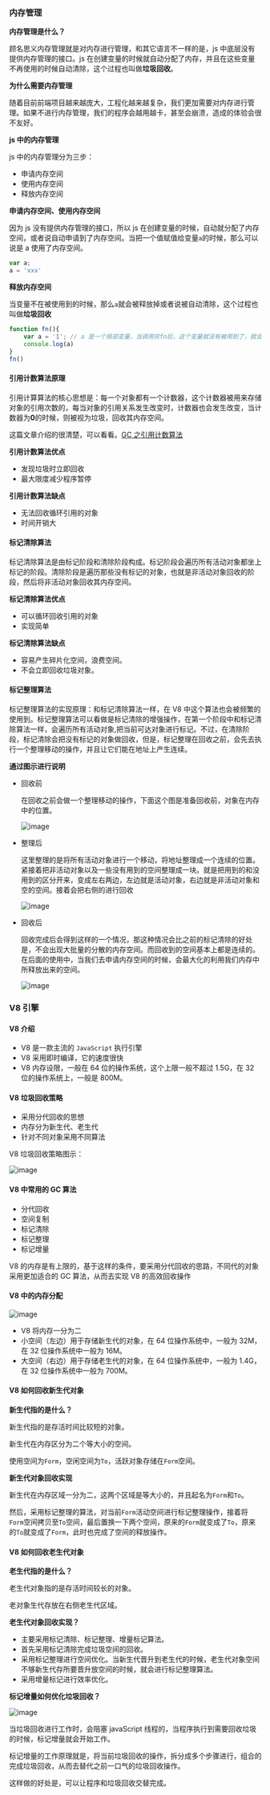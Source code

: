 ### 内存管理

**内存管理是什么？**

顾名思义内存管理就是对内存进行管理，和其它语言不一样的是，js 中底层没有提供内存管理的接口。js 在创建变量的时候就自动分配了内存，并且在这些变量不再使用的时候自动清除，这个过程也叫做**垃圾回收**。

**为什么需要内存管理**

随着目前前端项目越来越庞大，工程化越来越复杂，我们更加需要对内存进行管理。如果不进行内存管理，我们的程序会越用越卡，甚至会崩溃，造成的体验会很不友好。

**js 中的内存管理**

js 中的内存管理分为三步：

- 申请内存空间
- 使用内存空间
- 释放内存空间

**申请内存空间、使用内存空间**

因为 js 没有提供内存管理的接口，所以 js 在创建变量的时候，自动就分配了内存空间，或者说自动申请到了内存空间。当把一个值赋值给变量`a`的时候，那么可以说是 a 使用了内存空间。

```javaScript
var a;
a = 'xxx'
```

**释放内存空间**

当变量不在被使用到的时候，那么`a`就会被释放掉或者说被自动清除，这个过程也叫做**垃圾回收**

```javaScript
function fn(){
    var a = '1'; // a 是一个局部变量，当调用完fn后，这个变量就没有被用到了，就会被清除掉，或者说这个内存被释放了
    console.log(a)
}
fn()
```

#### 引用计数算法原理

引用计算算法的核心思想是：每一个对象都有一个计数器，这个计数器被用来存储对象的引用次数的，每当对象的引用关系发生改变时，计数器也会发生改变，当计数器为**0**的时候，则被视为垃圾，回收其内存空间。

这篇文章介绍的很清楚，可以看看。[GC 之引用计数算法](https://blog.csdn.net/weixin_43738058/article/details/101379748)

**引用计数算法优点**

- 发现垃圾时立即回收
- 最大限度减少程序暂停

**引用计数算法缺点**

- 无法回收循环引用的对象
- 时间开销大

#### 标记清除算法

标记清除算法是由标记阶段和清除阶段构成。标记阶段会遍历所有活动对象都坐上标记的阶段。清除阶段是遍历那些没有标记的对象，也就是非活动对象回收的阶段，然后将非活动对象回收其内存空间。

**标记清除算法优点**

- 可以循环回收引用的对象
- 实现简单

**标记清除算法缺点**

- 容易产生碎片化空间，浪费空间。
- 不会立即回收垃圾对象。

#### 标记整理算法

标记整理算法的实现原理：和标记清除算法一样，在 V8 中这个算法也会被频繁的使用到。标记整理算法可以看做是标记清除的增强操作，在第一个阶段中和标记清除算法一样，会遍历所有活动对象,把当前可达对象进行标记。不过，在清除阶段，标记清除会把没有标记的对象做回收，但是，标记整理在回收之前，会先去执行一个整理移动的操作，并且让它们能在地址上产生连续。

**通过图示进行说明**

- 回收前

  在回收之前会做一个整理移动的操作，下面这个图是准备回收前，对象在内存中的位置。

  ![image](https://user-images.githubusercontent.com/19791710/83937069-1b4f4b00-a7fc-11ea-9df8-fead5e157c2c.png)

- 整理后

  这里整理的是将所有活动对象进行一个移动，将地址整理成一个连续的位置。紧接着把非活动对象以及一些没有用到的空间整理成一块。就是把用到的和没用到的区分开来，变成左右两边，左边就是活动对象，右边就是非活动对象和空的空间。接着会把右侧的进行回收

  ![image](https://user-images.githubusercontent.com/19791710/83937219-86e5e800-a7fd-11ea-9e2e-c96fba467d8d.png)

- 回收后

  回收完成后会得到这样的一个情况，那这种情况会比之前的标记清除的好处是，不会出现大批量的分散的内存空间。而回收到的空间基本上都是连续的。在后面的使用中，当我们去申请内存空间的时候，会最大化的利用我们内存中所释放出来的空间。

  ![image](https://user-images.githubusercontent.com/19791710/83937293-f22fba00-a7fd-11ea-9fc2-e36482efad3f.png)

### V8 引擎

#### V8 介绍

- V8 是一款主流的 `JavaScript` 执行引擎
- V8 采用即时编译，它的速度很快
- V8 内存设限，一般在 64 位的操作系统，这个上限一般不超过 1.5G，在 32 位的操作系统上，一般是 800M。

#### V8 垃圾回收策略

- 采用分代回收的思想
- 内存分为新生代、老生代
- 针对不同对象采用不同算法

V8 垃圾回收策略图示：

![image](https://user-images.githubusercontent.com/19791710/83937674-864f5080-a801-11ea-8798-9cc608f4d747.png)

#### V8 中常用的 GC 算法

- 分代回收
- 空间复制
- 标记清除
- 标记整理
- 标记增量

V8 的内存是有上限的，基于这样的条件，要采用分代回收的思路，不同代的对象采用更加适合的 GC 算法，从而去实现 V8 的高效回收操作

#### V8 中的内存分配

![image](https://user-images.githubusercontent.com/19791710/83938153-bfd58b00-a804-11ea-8fde-15cd1d182560.png)

- V8 将内存一分为二
- 小空间（左边）用于存储新生代的对象，在 64 位操作系统中，一般为 32M，在 32 位操作系统中一般为 16M。
- 大空间（右边）用于存储老生代的对象，在 64 位操作系统中，一般为 1.4G，在 32 位操作系统中一般为 700M。

#### V8 如何回收新生代对象

**新生代指的是什么？**

新生代指的是存活时间比较短的对象。

新生代在内存区分为二个等大小的空间。

使用空间为`Form`，空闲空间为`To`，活跃对象存储在`Form`空间。

**新生代对象回收实现**

新生代在内存区域一分为二，这两个区域是等大小的，并且起名为`Form`和`To`。

然后，采用标记整理的算法，对当前`Form`活动空间进行标记整理操作，接着将`Form`空间拷贝至`To`空间，最后置换一下两个空间，原来的`Form`就变成了`To`，原来的`To`就变成了`Form`，此时也完成了空间的释放操作。

#### V8 如何回收老生代对象

**老生代指的是什么？**

老生代对象指的是存活时间较长的对象。

老对象生代存放在右侧老生代区域。

**老生代对象回收实现？**

- 主要采用标记清除、标记整理、增量标记算法。
- 首先采用标记清除完成垃圾空间的回收。
- 采用标记整理进行空间优化。当新生代晋升到老生代的时候，老生代对象空间不够新生代存所要晋升放空间的时候，就会进行标记整理算法。
- 采用增量标记进行效率优化。

**标记增量如何优化垃圾回收？**

![image](https://user-images.githubusercontent.com/19791710/83938800-15f8fd00-a80a-11ea-836c-95107fc4bd06.png)

当垃圾回收进行工作时，会阻塞 javaScript 线程的，当程序执行到需要回收垃圾的时候，标记增量就会开始工作。

标记增量的工作原理就是，将当前垃圾回收的操作，拆分成多个步骤进行，组合的完成垃圾回收，从而去替代之前一口气的垃圾回收操作。

这样做的好处是，可以让程序和垃圾回收交替完成。
